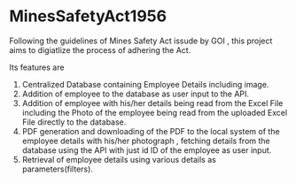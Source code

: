 # MinesSafetyAct1956
Following the guidelines of Mines Safety Act issude by GOI , this project aims to digiatlize the process of adhering the Act. 

Its features are
1.  Centralized Database containing Employee Details including image.
2.  Addition of employee to the database as user input to the API.
3.  Addition of employee with his/her details being read from the Excel File including the Photo of the employee being read from the uploaded Excel File directly to the database.
4.  PDF generation and downloading of the PDF to the local system of the employee details with his/her photograph , fetching details from the database using the API with just id ID of the employee as user input.
5.  Retrieval of employee details using various details as parameters(filters).
